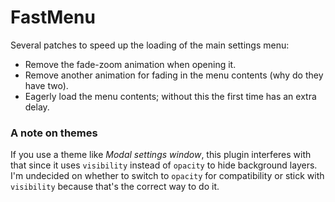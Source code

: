 # FastMenu

Several patches to speed up the loading of the main settings menu:

-   Remove the fade-zoom animation when opening it.
-   Remove another animation for fading in the menu contents (why do they have two).
-   Eagerly load the menu contents; without this the first time has an extra delay.

### A note on themes

If you use a theme like _Modal settings window_, this plugin interferes with
that since it uses `visibility` instead of `opacity` to hide background layers.
I'm undecided on whether to switch to `opacity` for compatibility or stick with
`visibility` because that's the correct way to do it.
